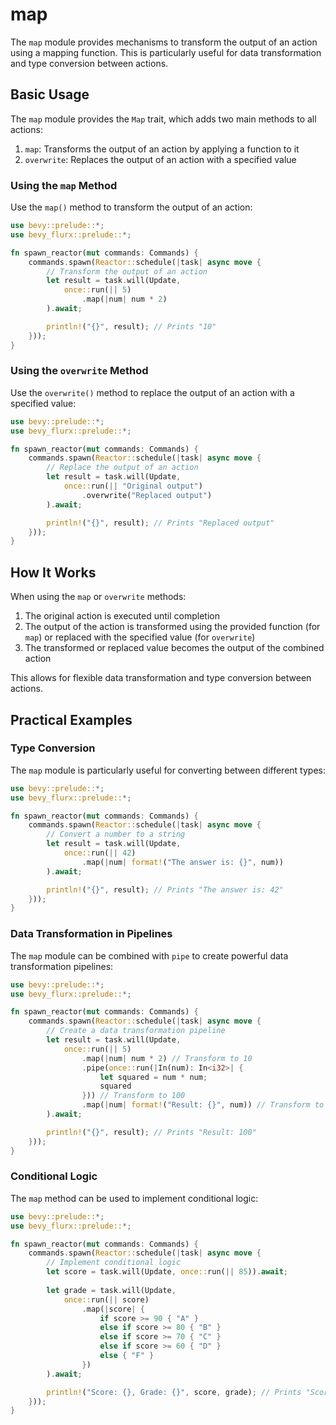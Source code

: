 # map

The `map` module provides mechanisms to transform the output of an action using a mapping function. This is particularly useful for data transformation and type conversion between actions.

## Basic Usage

The `map` module provides the `Map` trait, which adds two main methods to all actions:

1. `map`: Transforms the output of an action by applying a function to it
2. `overwrite`: Replaces the output of an action with a specified value

### Using the `map` Method

Use the `map()` method to transform the output of an action:

```rust
use bevy::prelude::*;
use bevy_flurx::prelude::*;

fn spawn_reactor(mut commands: Commands) {
    commands.spawn(Reactor::schedule(|task| async move {
        // Transform the output of an action
        let result = task.will(Update, 
            once::run(|| 5)
                .map(|num| num * 2)
        ).await;

        println!("{}", result); // Prints "10"
    }));
}
```

### Using the `overwrite` Method

Use the `overwrite()` method to replace the output of an action with a specified value:

```rust
use bevy::prelude::*;
use bevy_flurx::prelude::*;

fn spawn_reactor(mut commands: Commands) {
    commands.spawn(Reactor::schedule(|task| async move {
        // Replace the output of an action
        let result = task.will(Update, 
            once::run(|| "Original output")
                .overwrite("Replaced output")
        ).await;

        println!("{}", result); // Prints "Replaced output"
    }));
}
```

## How It Works

When using the `map` or `overwrite` methods:

1. The original action is executed until completion
2. The output of the action is transformed using the provided function (for `map`) or replaced with the specified value (for `overwrite`)
3. The transformed or replaced value becomes the output of the combined action

This allows for flexible data transformation and type conversion between actions.

## Practical Examples

### Type Conversion

The `map` module is particularly useful for converting between different types:

```rust
use bevy::prelude::*;
use bevy_flurx::prelude::*;

fn spawn_reactor(mut commands: Commands) {
    commands.spawn(Reactor::schedule(|task| async move {
        // Convert a number to a string
        let result = task.will(Update, 
            once::run(|| 42)
                .map(|num| format!("The answer is: {}", num))
        ).await;

        println!("{}", result); // Prints "The answer is: 42"
    }));
}
```

### Data Transformation in Pipelines

The `map` module can be combined with `pipe` to create powerful data transformation pipelines:

```rust
use bevy::prelude::*;
use bevy_flurx::prelude::*;

fn spawn_reactor(mut commands: Commands) {
    commands.spawn(Reactor::schedule(|task| async move {
        // Create a data transformation pipeline
        let result = task.will(Update, 
            once::run(|| 5)
                .map(|num| num * 2) // Transform to 10
                .pipe(once::run(|In(num): In<i32>| {
                    let squared = num * num;
                    squared
                })) // Transform to 100
                .map(|num| format!("Result: {}", num)) // Transform to string
        ).await;

        println!("{}", result); // Prints "Result: 100"
    }));
}
```

### Conditional Logic

The `map` method can be used to implement conditional logic:

```rust
use bevy::prelude::*;
use bevy_flurx::prelude::*;

fn spawn_reactor(mut commands: Commands) {
    commands.spawn(Reactor::schedule(|task| async move {
        // Implement conditional logic
        let score = task.will(Update, once::run(|| 85)).await;
        
        let grade = task.will(Update, 
            once::run(|| score)
                .map(|score| {
                    if score >= 90 { "A" }
                    else if score >= 80 { "B" }
                    else if score >= 70 { "C" }
                    else if score >= 60 { "D" }
                    else { "F" }
                })
        ).await;

        println!("Score: {}, Grade: {}", score, grade); // Prints "Score: 85, Grade: B"
    }));
}
```